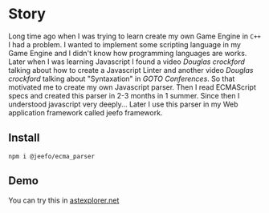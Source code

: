 # Story
Long time ago when I was trying to learn create my own Game Engine in `C++` I 
had a problem. I wanted to implement some scripting language in my Game Engine 
and I didn't know how programming languages are works. Later when I was learning 
Javascript I found a video *Douglas crockford* talking about how to create a 
Javascript Linter and another video *Douglas crockford* talking about 
"Syntaxation" in *GOTO Conferences*. So that motivated me to create my own 
Javascript parser. Then I read ECMAScript specs and created this parser in 2-3 
months in 1 summer. Since then I understood javascript very deeply... Later I 
use this parser in my Web application framework called jeefo framework.

## Install
`npm i @jeefo/ecma_parser`

## Demo
You can try this in [astexplorer.net](https://astexplorer.net)